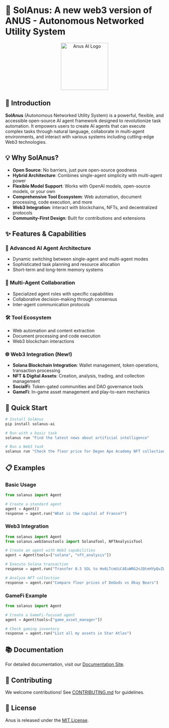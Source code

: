 # 🍑 SolAnus: A new web3 version of ANUS - Autonomous Networked Utility System

<p align="center">
  <img src="assets/anus_logo.png" alt="Anus AI Logo" width="150"/>
</p>

## 🌟 Introduction

**SolAnus** (Autonomous Networked Utility System) is a powerful, flexible, and accessible open-source AI agent framework designed to revolutionize task automation. It empowers users to create AI agents that can execute complex tasks through natural language, collaborate in multi-agent environments, and interact with various systems including cutting-edge Web3 technologies.

## 💡 Why SolAnus?

- **Open Source**: No barriers, just pure open-source goodness
- **Hybrid Architecture**: Combines single-agent simplicity with multi-agent power
- **Flexible Model Support**: Works with OpenAI models, open-source models, or your own
- **Comprehensive Tool Ecosystem**: Web automation, document processing, code execution, and more
- **Web3 Integration**: Interact with blockchains, NFTs, and decentralized protocols
- **Community-First Design**: Built for contributions and extensions

## ✨ Features & Capabilities

### 🧠 Advanced AI Agent Architecture
- Dynamic switching between single-agent and multi-agent modes
- Sophisticated task planning and resource allocation
- Short-term and long-term memory systems

### 🤝 Multi-Agent Collaboration
- Specialized agent roles with specific capabilities
- Collaborative decision-making through consensus
- Inter-agent communication protocols

### 🛠️ Tool Ecosystem
- Web automation and content extraction
- Document processing and code execution
- Web3 blockchain interactions

### 🌐 Web3 Integration (New!)
- **Solana Blockchain Integration**: Wallet management, token operations, transaction processing
- **NFT & Digital Assets**: Creation, analysis, trading, and collection management
- **SocialFi**: Token-gated communities and DAO governance tools
- **GameFi**: In-game asset management and play-to-earn mechanics

## 🚀 Quick Start

```bash
# Install SolAnus
pip install solanus-ai

# Run with a basic task
solanus run "Find the latest news about artificial intelligence"

# Run a Web3 task
solanus run "Check the floor price for Degen Ape Academy NFT collection"
```

## 📋 Examples

### Basic Usage

```python
from solanus import Agent

# Create a standard agent
agent = Agent()
response = agent.run("What is the capital of France?")
```

### Web3 Integration

```python
from solanus import Agent
from solanus.web3anustools import SolanaTool, NFTAnalysisTool

# Create an agent with Web3 capabilities
agent = Agent(tools=["solana", "nft_analysis"])

# Execute Solana transaction
response = agent.run("Transfer 0.5 SOL to Hx6LTcmUiC4EuWRG2nJQteHYpQvZWKhFTiweVjlxA3fG")

# Analyze NFT collection
response = agent.run("Compare floor prices of DeGods vs Okay Bears")
```

### GameFi Example

```python
from solanus import Agent

# Create a GameFi-focused agent
agent = Agent(tools=["game_asset_manager"])

# Check gaming inventory
response = agent.run("List all my assets in Star Atlas")
```

## 📚 Documentation

For detailed documentation, visit our [Documentation Site](https://anus-ai.github.io/docs).

## 👥 Contributing

We welcome contributions! See [CONTRIBUTING.md](CONTRIBUTING.md) for guidelines.

## 📝 License

Anus is released under the [MIT License](LICENSE).
